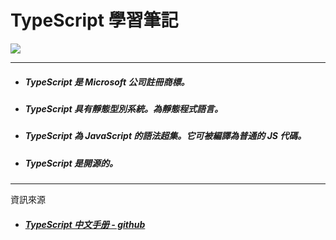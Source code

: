 # TypeScript 學習筆記

<img src="https://typescript.bootcss.com/images/typescript.svg">

---

- ##### TypeScript 是 Microsoft 公司註冊商標。

- ##### TypeScript 具有靜態型別系統。為靜態程式語言。

- ##### TypeScript 為 JavaScript 的語法超集。它可被編譯為普通的 JS 代碼。

- ##### TypeScript 是開源的。

---

資訊來源

- ##### [TypeScript 中文手册 - github](https://github.com/zhongsp/TypeScript)
